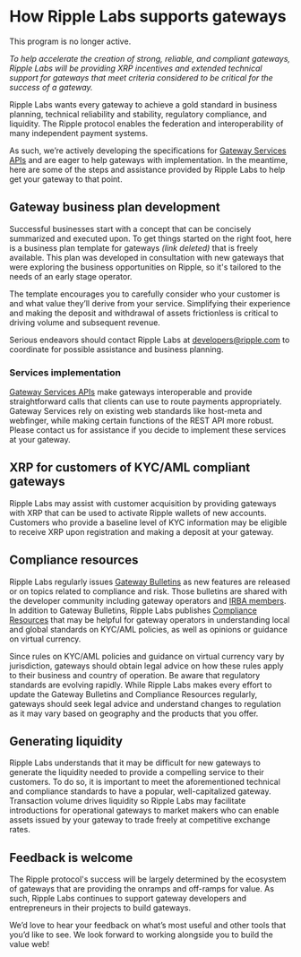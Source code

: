 # How Ripple Labs supports gateways

<div class="alert alert-danger">This program is no longer active.</div>

_To help accelerate the creation of strong, reliable, and compliant gateways, Ripple Labs will be providing XRP incentives and extended technical support for gateways that meet criteria considered to be critical for the success of a gateway._

Ripple Labs wants every gateway to achieve a gold standard in business planning, technical reliability and stability, regulatory compliance, and liquidity. The Ripple protocol enables the federation and interoperability of many independent payment systems.

As such, we’re actively developing the specifications for [Gateway Services APIs](https://ripple.com/wiki/Gateway_Services) and are eager to help gateways with implementation. In the meantime, here are some of the steps and assistance provided by Ripple Labs to help get your gateway to that point.


## Gateway business plan development

Successful businesses start with a concept that can be concisely summarized and executed upon. To get things started on the right foot, here is a business plan template for gateways _(link deleted)_ that is freely available. This plan was developed in consultation with new gateways that were exploring the business opportunities on Ripple, so it's tailored to the needs of an early stage operator.

The template encourages you to carefully consider who your customer is and what value they’ll derive from your service. Simplifying their experience and making the deposit and withdrawal of assets frictionless is critical to driving volume and subsequent revenue.

Serious endeavors should contact Ripple Labs at [developers@ripple.com](mailto:developers@ripple.com) to coordinate for possible assistance and business planning.

### Services implementation

[Gateway Services APIs](https://web.archive.org/web/20150322165420/https://wiki.ripple.com/Gateway_Services) make gateways interoperable and provide straightforward calls that clients can use to route payments appropriately. Gateway Services rely on existing web standards like host-meta and webfinger, while making certain functions of the REST API more robust. Please contact us for assistance if you decide to implement these services at your gateway.

## XRP for customers of KYC/AML compliant gateways

Ripple Labs may assist with customer acquisition by providing gateways with XRP that can be used to activate Ripple wallets of new accounts. Customers who provide a baseline level of KYC information may be eligible to receive XRP upon registration and making a deposit at your gateway.

## Compliance resources

Ripple Labs regularly issues [Gateway Bulletins](https://xrpl.org/become-an-xrp-ledger-gateway.html#gateway-bulletins) as new features are released or on topics related to compliance and risk. Those bulletins are shared with the developer community including gateway operators and [IRBA members](https://groups.google.com/forum/#!forum/irba). In addition to Gateway Bulletins, Ripple Labs publishes [Compliance Resources](https://groups.google.com/forum/#!forum/irba) that may be helpful for gateway operators in understanding local and global standards on KYC/AML policies, as well as opinions or guidance on virtual currency.

Since rules on KYC/AML policies and guidance on virtual currency vary by jurisdiction, gateways should obtain legal advice on how these rules apply to their business and country of operation. Be aware that regulatory standards are evolving rapidly. While Ripple Labs makes every effort to update the Gateway Bulletins and Compliance Resources regularly, gateways should seek legal advice and understand changes to regulation as it may vary based on geography and the products that you offer.

## Generating liquidity

Ripple Labs understands that it may be difficult for new gateways to generate the liquidity needed to provide a compelling service to their customers. To do so, it is important to meet the aforementioned technical and compliance standards to have a popular, well-capitalized gateway. Transaction volume drives liquidity so Ripple Labs may facilitate introductions for operational gateways to market makers who can enable assets issued by your gateway to trade freely at competitive exchange rates.

## Feedback is welcome

The Ripple protocol's success will be largely determined by the ecosystem of gateways that are providing the onramps and off-ramps for value. As such, Ripple Labs continues to support gateway developers and entrepreneurs in their projects to build gateways.

We’d love to hear your feedback on what’s most useful and other tools that you’d like to see. We look forward to working alongside you to build the value web!
